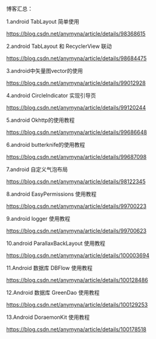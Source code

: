 #

博客汇总：

1.android TabLayout 简单使用
  
https://blog.csdn.net/anymyna/article/details/98368615

2.android TabLayout 和 RecyclerView 联动

https://blog.csdn.net/anymyna/article/details/98684475

3.android中矢量图vector的使用

https://blog.csdn.net/anymyna/article/details/99012928

4.android CircleIndicator 实现引导页

https://blog.csdn.net/anymyna/article/details/99120244

5.android Okhttp的使用教程

https://blog.csdn.net/anymyna/article/details/99686648

6.android butterknife的使用教程

https://blog.csdn.net/anymyna/article/details/99687098


7.android 自定义气泡布局

https://blog.csdn.net/anymyna/article/details/98122345


8.android EasyPermissions 使用教程

https://blog.csdn.net/anymyna/article/details/99700223


9.android logger 使用教程 

https://blog.csdn.net/anymyna/article/details/99700623


10.android ParallaxBackLayout 使用教程

https://blog.csdn.net/anymyna/article/details/100003694


11.Android 数据库 DBFlow 使用教程

https://blog.csdn.net/anymyna/article/details/100128486

12.Android 数据库 GreenDao 使用教程

https://blog.csdn.net/anymyna/article/details/100129253


13.Android DoraemonKit 使用教程

https://blog.csdn.net/anymyna/article/details/100178518





